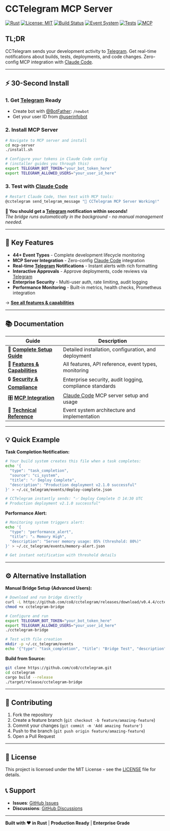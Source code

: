 # CCTelegram MCP Server

[![Rust](https://img.shields.io/badge/rust-1.70+-orange.svg)](https://www.rust-lang.org/) [![License: MIT](https://img.shields.io/badge/License-MIT-yellow.svg)](https://opensource.org/licenses/MIT) [![Build Status](https://img.shields.io/badge/build-passing-brightgreen.svg)](https://github.com/co8/cctelegram) [![Event System](https://img.shields.io/badge/events-44%2B%20types-blue.svg)](docs/FEATURES.md) [![Tests](https://img.shields.io/badge/tests-38%20passing-green.svg)](docs/FEATURES.md#comprehensive-testing) [![MCP](https://img.shields.io/badge/MCP-v1.1.1-purple.svg)](mcp-server/README.md)

## TL;DR

CCTelegram sends your development activity to [Telegram](https://telegram.org/). Get real-time notifications about builds, tests, deployments, and code changes. Zero-config MCP integration with [Claude Code](https://github.com/anthropics/claude-code).

---

## ⚡ 30-Second Install

### 1. Get [Telegram](https://telegram.org/) Ready
- Create bot with [@BotFather](https://t.me/botfather): `/newbot`
- Get your user ID from [@userinfobot](https://t.me/userinfobot)

### 2. Install MCP Server
```bash
# Navigate to MCP server and install
cd mcp-server
./install.sh

# Configure your tokens in Claude Code config
# (installer guides you through this)
export TELEGRAM_BOT_TOKEN="your_bot_token_here"
export TELEGRAM_ALLOWED_USERS="your_user_id_here"
```

### 3. Test with [Claude Code](https://github.com/anthropics/claude-code)
```bash
# Restart Claude Code, then test with MCP tools:
@cctelegram send_telegram_message "🎉 CCTelegram MCP Server Working!"
```

**🎉 You should get a [Telegram](https://telegram.org/) notification within seconds!**  
*The bridge runs automatically in the background - no manual management needed.*

---

## 🎯 Key Features

- **44+ Event Types** - Complete development lifecycle monitoring
- **MCP Server Integration** - Zero-config [Claude Code](https://github.com/anthropics/claude-code) integration  
- **Real-time [Telegram](https://telegram.org/) Notifications** - Instant alerts with rich formatting
- **Interactive Approvals** - Approve deployments, code reviews via [Telegram](https://telegram.org/)
- **Enterprise Security** - Multi-user auth, rate limiting, audit logging
- **Performance Monitoring** - Built-in metrics, health checks, Prometheus integration

→ **[See all features & capabilities](docs/FEATURES.md)**

---

## 📚 Documentation

| Guide | Description |
|-------|-------------|
| 🚀 **[Complete Setup Guide](QUICKSTART.md)** | Detailed installation, configuration, and deployment |
| 🔧 **[Features & Capabilities](docs/FEATURES.md)** | All features, API reference, event types, monitoring |
| 🔒 **[Security & Compliance](docs/SECURITY.md)** | Enterprise security, audit logging, compliance standards |
| 🎛️ **[MCP Integration](mcp-server/README.md)** | [Claude Code](https://github.com/anthropics/claude-code) MCP server setup and usage |
| 📖 **[Technical Reference](docs/EVENT_SYSTEM.md)** | Event system architecture and implementation |

---

## 💡 Quick Example

**Task Completion Notification:**
```bash
# Your build system creates this file when a task completes:
echo '{
  "type": "task_completion", 
  "source": "ci_system",
  "title": "✅ Deploy Complete",
  "description": "Production deployment v2.1.0 successful"
}' > ~/.cc_telegram/events/deploy-complete.json

# CCTelegram instantly sends: "✅ Deploy Complete ⏰ 14:30 UTC
# Production deployment v2.1.0 successful"
```

**Performance Alert:**
```bash
# Monitoring system triggers alert:
echo '{
  "type": "performance_alert",
  "title": "⚠️ Memory High", 
  "description": "Server memory usage: 85% (threshold: 80%)"
}' > ~/.cc_telegram/events/memory-alert.json

# Get instant notification with threshold details
```

---

## ⚙️ Alternative Installation

**Manual Bridge Setup (Advanced Users):**
```bash
# Download and run bridge directly
curl -L https://github.com/co8/cctelegram/releases/download/v0.4.4/cctelegram-bridge -o cctelegram-bridge
chmod +x cctelegram-bridge

# Configure and run
export TELEGRAM_BOT_TOKEN="your_bot_token_here"
export TELEGRAM_ALLOWED_USERS="your_user_id_here"
./cctelegram-bridge

# Test with file creation
mkdir -p ~/.cc_telegram/events
echo '{"type": "task_completion", "title": "Bridge Test", "description": "Manual setup working"}' > ~/.cc_telegram/events/test.json
```

**Build from Source:**
```bash
git clone https://github.com/co8/cctelegram.git
cd cctelegram  
cargo build --release
./target/release/cctelegram-bridge
```

---

## 🤝 Contributing

1. Fork the repository
2. Create a feature branch (`git checkout -b feature/amazing-feature`)
3. Commit your changes (`git commit -m 'Add amazing feature'`)
4. Push to the branch (`git push origin feature/amazing-feature`)
5. Open a Pull Request

---

## 📄 License

This project is licensed under the MIT License - see the [LICENSE](LICENSE) file for details.

## 📞 Support

- **Issues**: [GitHub Issues](https://github.com/co8/cctelegram/issues)
- **Discussions**: [GitHub Discussions](https://github.com/co8/cctelegram/discussions)

---

**Built with ❤️ in Rust** | **Production Ready** | **Enterprise Grade**